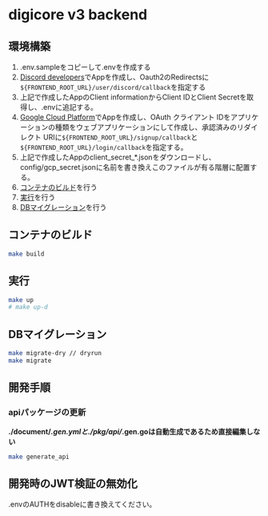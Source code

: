 # digicore v3 backend

## 環境構築

1. .env.sampleをコピーして.envを作成する
1. [Discord developers](https://discord.com/developers/applications)でAppを作成し、Oauth2のRedirectsに`${FRONTEND_ROOT_URL}/user/discord/callback`を指定する
1. 上記で作成したAppのClient informationからClient IDとClient Secretを取得し、.envに追記する。
1. [Google Cloud Platform](https://console.cloud.google.com/home/dashboard)でAppを作成し、OAuth クライアント IDをアプリケーションの種類をウェブアプリケーションにして作成し、承認済みのリダイレクト URIに`${FRONTEND_ROOT_URL}/signup/callback`と`${FRONTEND_ROOT_URL}/login/callback`を指定する。
1. 上記で作成したAppのclient_secret_*.jsonをダウンロードし、config/gcp_secret.jsonに名前を書き換えこのファイルが有る階層に配置する。
1. [コンテナのビルド](#コンテナのビルド)を行う
1. [実行](#実行)を行う
1. [DBマイグレーション](#DBマイグレーション)を行う

## コンテナのビルド

```sh
make build
```

## 実行

```sh
make up
# make up-d
```

## DBマイグレーション

```sh
make migrate-dry // dryrun
make migrate
```

## 開発手順

### apiパッケージの更新

**./document/*.gen.ymlと./pkg/api/*.gen.goは自動生成であるため直接編集しない**

```sh
make generate_api
```

## 開発時のJWT検証の無効化

.envのAUTHをdisableに書き換えてください。
